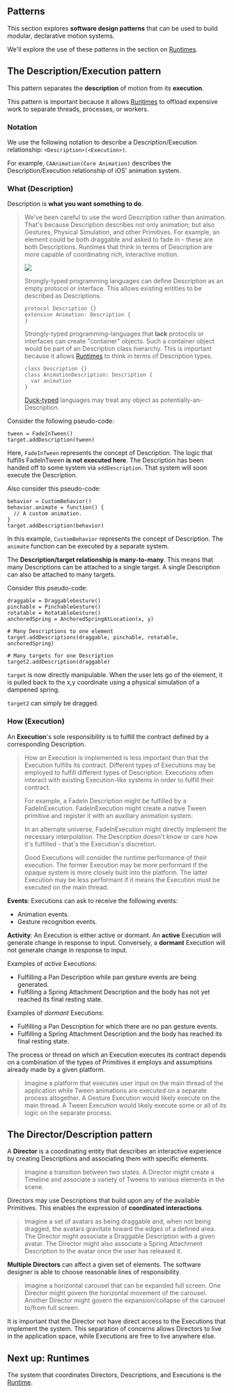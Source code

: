 ## Patterns

This section explores **software design patterns** that can be used to build modular, declarative motion systems.

We'll explore the use of these patterns in the section on [Runtimes](runtimes.md).

## The Description/Execution pattern

This pattern separates the **description** of motion from its **execution**.

This pattern is important because it allows [Runtimes](runtimes.md) to offload expensive work to separate threads, processes, or workers.

### Notation

We use the following notation to describe a Description/Execution relationship: `<Description>(<Execution>)`.

For example, `CAAnimation(Core Animation)` describes the Description/Execution relationship of iOS' animation system.

### What (Description)

Description is **what you want something to do**.

> We’ve been careful to use the word Description rather than animation. That's because Description describes not only animation; but also Gestures, Physical Simulation, and other Primitives. For example, an element could be both draggable and asked to fade in - these are both Descriptions. Runtimes that think in terms of Description are more capable of coordinating rich, interactive motion.
> 
> ![](../_assets/Description-Tree.svg)
> 
> Strongly-typed programming languages can define Description as an empty protocol or interface. This allows existing entities to be described as Descriptions.
> 
>     protocol Description {}
>     extension Animation: Description {
>     }
> 
> Strongly-typed programming-languages that **lack** protocols or interfaces can create "container" objects. Such a container object would be part of an Description class hierarchy. This is important because it allows [Runtimes](runtimes.md) to think in terms of Description types.
> 
>     class Description {}
>     class AnimationDescription: Description {
>       var animation
>     }
> 
> [Duck-typed](https://en.wikipedia.org/wiki/Duck_typing) languages may treat any object as potentially-an-Description.

Consider the following pseudo-code:

    tween = FadeInTween()
    target.addDescription(tween)

Here, `FadeInTween` represents the concept of Description. The logic that fulfills FadeInTween **is not executed here**. The Description has been handed off to some system via `addDescription`. That system will soon execute the Description.

Also consider this pseudo-code:

    behavior = CustomBehavior()
    behavior.animate = function() {
      // A custom animation.
    }
    target.addDescription(behavior)

In this example, `CustomBehavior` represents the concept of Description. The `animate` function can be executed by a separate system.

The **Description/target relationship is many-to-many**. This means that many Descriptions can be attached to a single target. A single Description can also be attached to many targets.

Consider this pseudo-code:

    draggable = DraggableGesture()
    pinchable = PinchableGesture()
    rotatable = RotatableGesture()
    anchoredSpring = AnchoredSpringAtLocation(x, y)
    
    # Many Descriptions to one element
    target.addDescriptions(draggable, pinchable, rotatable, anchoredSpring)
    
    # Many targets for one Description
    target2.addDescription(draggable)

`target` is now directly manipulable. When the user lets go of the element, it is pulled back to the x,y coordinate using a physical simulation of a dampened spring.

`target2` can simply be dragged.

### How (Execution)

An **Execution**'s sole responsibility is to fulfill the contract defined by a corresponding Description.

> How an Execution is implemented is less important than that the Execution fulfills its contract. Different types of Executions may be employed to fulfill different types of Description. Executions often interact with existing Execution-like systems in order to fulfill their contract.
>
> For example, a FadeIn Description might be fulfilled by a FadeInExecution. FadeInExecution might create a native Tween primitive and register it with an auxiliary animation system.
> 
> In an alternate universe, FadeInExecution might directly implement the necessary interpolation.  The Description doesn't know or care how it's fulfilled - that's the Execution's discretion.
>
> Good Executions will consider the runtime performance of their execution. The former Execution may be more performant if the opaque system is more closely built into the platform. The latter Execution may be less performant if it means the Execution must be executed on the main thread.

**Events**: Executions can ask to receive the following events:

- Animation events.
- Gesture recognition events.

**Activity**: An Execution is either active or dormant. An **active** Execution will generate change in response to input. Conversely, a **dormant** Execution will not generate change in response to input.

Examples of *active* Executions:

- Fulfilling a Pan Description while pan gesture events are being generated. 
- Fulfilling a Spring Attachment Description and the body has not yet reached its final resting state. 

Examples of *dormant* Executions:

- Fulfilling a Pan Description for which there are no pan gesture events. 
- Fulfilling a Spring Attachment Description and the body has reached its final resting state. 

The process or thread on which an Execution executes its contract depends on a combination of the types of Primitives it employs and assumptions already made by a given platform.

> Imagine a platform that executes user input on the main thread of the application while Tween animations are executed on a separate process altogether. A Gesture Execution would likely execute on the main thread. A Tween Execution would likely execute some or all of its logic on the separate process.

## The Director/Description pattern

A **Director** is a coordinating entity that describes an interactive experience by creating Descriptions and associating them with specific elements.

> Imagine a transition between two states. A Director might create a Timeline and associate a variety of Tweens to various elements in the scene.

Directors may use Descriptions that build upon any of the available Primitives. This enables the expression of **coordinated interactions**.

> Imagine a set of avatars as being draggable and, when not being dragged, the avatars gravitate toward the edges of a defined area. The Director might associate a Draggable Description with a given avatar. The Director might also associate a Spring Attachment Description to the avatar once the user has released it.

**Multiple Directors** can affect a given set of elements. The software designer is able to choose reasonable lines of responsibility.

> Imagine a horizontal carousel that can be expanded full screen. One Director might govern the horizontal movement of the carousel. Another Director might govern the expansion/collapse of the carousel to/from full screen.

It is important that the Director not have direct access to the Executions that implement the system. This separation of concerns allows Directors to live in the application space, while Executions are free to live anywhere else.

## Next up: Runtimes

The system that coordinates Directors, Descriptions, and Executions is the [Runtime](runtimes.md).